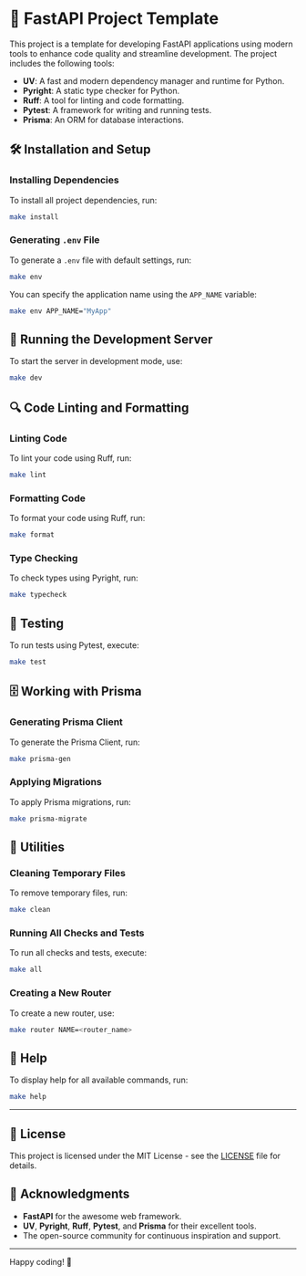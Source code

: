 # 🚀 FastAPI Project Template

This project is a template for developing FastAPI applications using modern tools to enhance code quality and streamline development. The project includes the following tools:

- **UV**: A fast and modern dependency manager and runtime for Python.
- **Pyright**: A static type checker for Python.
- **Ruff**: A tool for linting and code formatting.
- **Pytest**: A framework for writing and running tests.
- **Prisma**: An ORM for database interactions.

## 🛠️ Installation and Setup

### Installing Dependencies

To install all project dependencies, run:

```bash
make install
```

### Generating `.env` File

To generate a `.env` file with default settings, run:

```bash
make env
```

You can specify the application name using the `APP_NAME` variable:

```bash
make env APP_NAME="MyApp"
```

## 🚦 Running the Development Server

To start the server in development mode, use:

```bash
make dev
```

## 🔍 Code Linting and Formatting

### Linting Code

To lint your code using Ruff, run:

```bash
make lint
```

### Formatting Code

To format your code using Ruff, run:

```bash
make format
```

### Type Checking

To check types using Pyright, run:

```bash
make typecheck
```

## 🧪 Testing

To run tests using Pytest, execute:

```bash
make test
```

## 🗄️ Working with Prisma

### Generating Prisma Client

To generate the Prisma Client, run:

```bash
make prisma-gen
```

### Applying Migrations

To apply Prisma migrations, run:

```bash
make prisma-migrate
```

## 🧹 Utilities

### Cleaning Temporary Files

To remove temporary files, run:

```bash
make clean
```

### Running All Checks and Tests

To run all checks and tests, execute:

```bash
make all
```

### Creating a New Router

To create a new router, use:

```bash
make router NAME=<router_name>
```

## 📖 Help

To display help for all available commands, run:

```bash
make help
```

---

## 📜 License

This project is licensed under the MIT License - see the [LICENSE](LICENSE) file for details.

## 🙏 Acknowledgments

- **FastAPI** for the awesome web framework.
- **UV**, **Pyright**, **Ruff**, **Pytest**, and **Prisma** for their excellent tools.
- The open-source community for continuous inspiration and support.

---

Happy coding! 🎉
